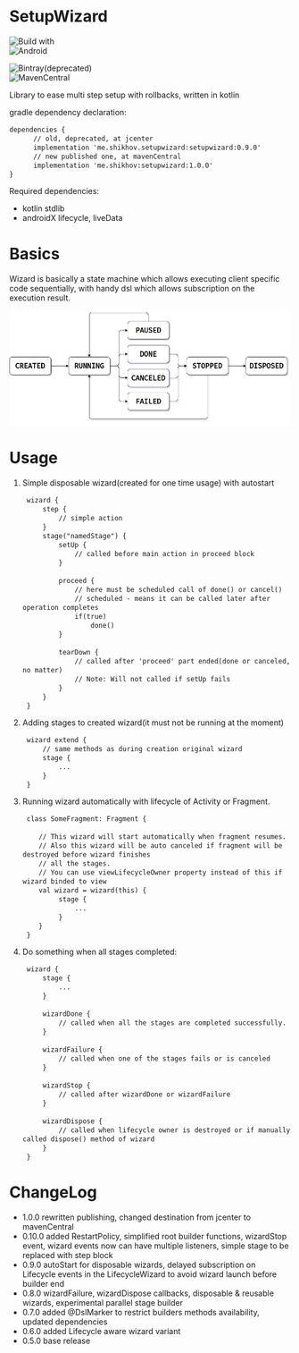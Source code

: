 # SetupWizard
![Build with](https://img.shields.io/badge/kotlin-1.4.31-blue)  
![Android](https://img.shields.io/badge/minSdk-15-informational)

![Bintray(deprecated)](https://img.shields.io/bintray/v/andrey-shikhov/SetupWizard/me.shikhov.setupwizard?style=for-the-badge)  
![MavenCentral]()

Library to ease multi step setup with rollbacks, written in kotlin 

gradle dependency declaration:

    dependencies {
          // old, deprecated, at jcenter
          implementation 'me.shikhov.setupwizard:setupwizard:0.9.0'
          // new published one, at mavenCentral
          implementation 'me.shikhov:setupwizard:1.0.0'            
    }

Required dependencies: 
- kotlin stdlib
- androidX lifecycle, liveData

# Basics
Wizard is basically a state machine which allows executing client specific code sequentially,
with handy dsl which allows subscription on the execution result.
 
![Wizard states graph](/diagrams/wizard_states.png?raw=true "Wizard states graph")

# Usage
1) Simple disposable wizard(created for one time usage) with autostart


        wizard {
            step {                
                // simple action                
            }
            stage("namedStage") {
                setUp {
                    // called before main action in proceed block
                }
                
                proceed {
                    // here must be scheduled call of done() or cancel()
                    // scheduled - means it can be called later after operation completes                 
                    if(true) 
                        done()                                                
                }
                
                tearDown {
                    // called after 'proceed' part ended(done or canceled, no matter) 
                    // Note: Will not called if setUp fails
                }
            }
        }        

2) Adding stages to created wizard(it must not be running at the moment)


        wizard extend {
            // same methods as during creation original wizard
            stage {               
                ...
            }
        }    
    
3) Running wizard automatically with lifecycle of Activity or Fragment.


        class SomeFragment: Fragment {
            
           // This wizard will start automatically when fragment resumes.
           // Also this wizard will be auto canceled if fragment will be destroyed before wizard finishes 
           // all the stages.
           // You can use viewLifecycleOwner property instead of this if wizard binded to view
           val wizard = wizard(this) {
                stage {
                    ...                
                }
           }         
        }
    
4) Do something when all stages completed:


        wizard {
            stage {
                ...
            }            
            
            wizardDone {
                // called when all the stages are completed successfully.
            }
            
            wizardFailure {
                // called when one of the stages fails or is canceled
            }
            
            wizardStop {
                // called after wizardDone or wizardFailure
            }
            
            wizardDispose {
                // called when lifecycle owner is destroyed or if manually called dispose() method of wizard 
            }
        }        

# ChangeLog
- 1.0.0 rewritten publishing, changed destination from jcenter to mavenCentral
- 0.10.0 added RestartPolicy, simplified root builder functions, wizardStop event, wizard events now can have multiple listeners, simple stage to be replaced with step block 
- 0.9.0 autoStart for disposable wizards, delayed subscription on Lifecycle events in the LifecycleWizard to avoid wizard launch before builder end  
- 0.8.0 wizardFailure, wizardDispose callbacks, disposable & reusable wizards, experimental parallel stage builder
- 0.7.0 added @DslMarker to restrict builders methods availability, updated dependencies
- 0.6.0 added Lifecycle aware wizard variant
- 0.5.0 base release
